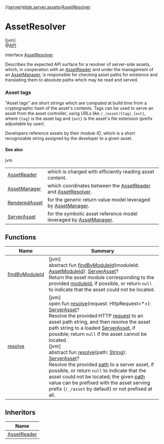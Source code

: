 //[server](../../../index.md)/[elide.server.assets](../index.md)/[AssetResolver](index.md)

# AssetResolver

[jvm]\
@[API](../../../../../packages/base/base/elide.annotations/-a-p-i/index.md)

interface [AssetResolver](index.md)

Describes the expected API surface for a resolver of server-side assets, which, in cooperation with an [AssetReader](../-asset-reader/index.md) and under the management of an [AssetManager](../-asset-manager/index.md), is responsible for checking asset paths for existence and translating them to absolute paths which may be read and served.

###  Asset tags

&quot;Asset tags&quot; are short strings which are computed at build time from a cryptographic hash of the asset's contents. Tags can be used to serve an asset from the asset controller, using URLs like `/_/asset/{tag}.{ext}`, where `{tag}` is the asset tag and `{ext}` is the asset's file extension (prefix adjustable by user).

Developers reference assets by their *module ID*, which is a short recognizable string assigned by the developer to a given asset.

#### See also

jvm

| | |
|---|---|
| [AssetReader](../-asset-reader/index.md) | which is charged with efficiently reading asset content. |
| [AssetManager](../-asset-manager/index.md) | which coordinates between the [AssetReader](../-asset-reader/index.md) and [AssetResolver](index.md). |
| [RenderedAsset](../-rendered-asset/index.md) | for the generic return value model leveraged by [AssetManager](../-asset-manager/index.md). |
| [ServerAsset](../-server-asset/index.md) | for the symbolic asset reference model leveraged by [AssetManager](../-asset-manager/index.md). |

## Functions

| Name | Summary |
|---|---|
| [findByModuleId](find-by-module-id.md) | [jvm]<br>abstract fun [findByModuleId](find-by-module-id.md)(moduleId: [AssetModuleId](../../elide.server/index.md#-803173189%2FClasslikes%2F-1343588467)): [ServerAsset](../-server-asset/index.md)?<br>Return the asset module corresponding to the provided [moduleId](find-by-module-id.md), if possible, or return `null` to indicate that the asset could not be located. |
| [resolve](resolve.md) | [jvm]<br>open fun [resolve](resolve.md)(request: HttpRequest&lt;*&gt;): [ServerAsset](../-server-asset/index.md)?<br>Resolve the provided HTTP [request](resolve.md) to an asset path string, and then resolve the asset path string to a loaded [ServerAsset](../-server-asset/index.md), if possible; return `null` if the asset cannot be located.<br>[jvm]<br>abstract fun [resolve](resolve.md)(path: [String](https://kotlinlang.org/api/latest/jvm/stdlib/kotlin/-string/index.html)): [ServerAsset](../-server-asset/index.md)?<br>Resolve the provided [path](resolve.md) to a server asset, if possible, or return `null` to indicate that the asset could not be located; the given [path](resolve.md) value can be prefixed with the asset serving prefix (`/_/asset` by default) or not prefixed at all. |

## Inheritors

| Name |
|---|
| [AssetReader](../-asset-reader/index.md) |
